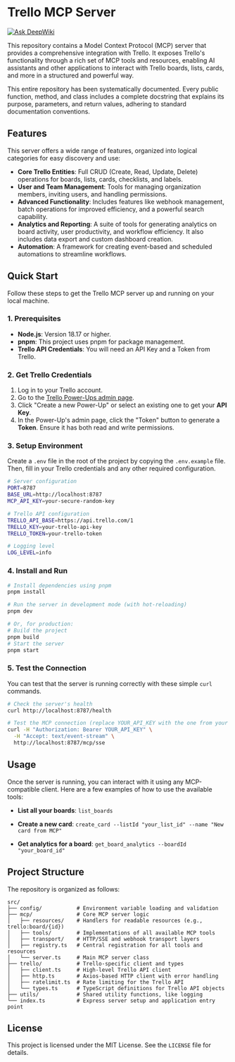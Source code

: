 # Trello MCP Server

[![Ask DeepWiki](https://deepwiki.com/badge.svg)](https://deepwiki.com/PranayJuneja/Trello-MCP-Poke-Integration)

This repository contains a Model Context Protocol (MCP) server that provides a comprehensive integration with Trello. It exposes Trello's functionality through a rich set of MCP tools and resources, enabling AI assistants and other applications to interact with Trello boards, lists, cards, and more in a structured and powerful way.

This entire repository has been systematically documented. Every public function, method, and class includes a complete docstring that explains its purpose, parameters, and return values, adhering to standard documentation conventions.

## Features

This server offers a wide range of features, organized into logical categories for easy discovery and use:

*   **Core Trello Entities**: Full CRUD (Create, Read, Update, Delete) operations for boards, lists, cards, checklists, and labels.
*   **User and Team Management**: Tools for managing organization members, inviting users, and handling permissions.
*   **Advanced Functionality**: Includes features like webhook management, batch operations for improved efficiency, and a powerful search capability.
*   **Analytics and Reporting**: A suite of tools for generating analytics on board activity, user productivity, and workflow efficiency. It also includes data export and custom dashboard creation.
*   **Automation**: A framework for creating event-based and scheduled automations to streamline workflows.

## Quick Start

Follow these steps to get the Trello MCP server up and running on your local machine.

### 1. Prerequisites

*   **Node.js**: Version 18.17 or higher.
*   **pnpm**: This project uses pnpm for package management.
*   **Trello API Credentials**: You will need an API Key and a Token from Trello.

### 2. Get Trello Credentials

1.  Log in to your Trello account.
2.  Go to the [Trello Power-Ups admin page](https://trello.com/power-ups/admin).
3.  Click "Create a new Power-Up" or select an existing one to get your **API Key**.
4.  In the Power-Up's admin page, click the "Token" button to generate a **Token**. Ensure it has both read and write permissions.

### 3. Setup Environment

Create a `.env` file in the root of the project by copying the `.env.example` file. Then, fill in your Trello credentials and any other required configuration.

```bash
# Server configuration
PORT=8787
BASE_URL=http://localhost:8787
MCP_API_KEY=your-secure-random-key

# Trello API configuration
TRELLO_API_BASE=https://api.trello.com/1
TRELLO_KEY=your-trello-api-key
TRELLO_TOKEN=your-trello-token

# Logging level
LOG_LEVEL=info
```

### 4. Install and Run

```bash
# Install dependencies using pnpm
pnpm install

# Run the server in development mode (with hot-reloading)
pnpm dev

# Or, for production:
# Build the project
pnpm build
# Start the server
pnpm start
```

### 5. Test the Connection

You can test that the server is running correctly with these simple `curl` commands.

```bash
# Check the server's health
curl http://localhost:8787/health

# Test the MCP connection (replace YOUR_API_KEY with the one from your .env file)
curl -H "Authorization: Bearer YOUR_API_KEY" \
  -H "Accept: text/event-stream" \
  http://localhost:8787/mcp/sse
```

## Usage

Once the server is running, you can interact with it using any MCP-compatible client. Here are a few examples of how to use the available tools:

*   **List all your boards**:
    `list_boards`

*   **Create a new card**:
    `create_card --listId "your_list_id" --name "New card from MCP"`

*   **Get analytics for a board**:
    `get_board_analytics --boardId "your_board_id"`

## Project Structure

The repository is organized as follows:

```
src/
├── config/           # Environment variable loading and validation
├── mcp/              # Core MCP server logic
│   ├── resources/    # Handlers for readable resources (e.g., trello:board/{id})
│   ├── tools/        # Implementations of all available MCP tools
│   ├── transport/    # HTTP/SSE and webhook transport layers
│   ├── registry.ts   # Central registration for all tools and resources
│   └── server.ts     # Main MCP server class
├── trello/           # Trello-specific client and types
│   ├── client.ts     # High-level Trello API client
│   ├── http.ts       # Axios-based HTTP client with error handling
│   ├── ratelimit.ts  # Rate limiting for the Trello API
│   └── types.ts      # TypeScript definitions for Trello API objects
├── utils/            # Shared utility functions, like logging
└── index.ts          # Express server setup and application entry point
```

## License

This project is licensed under the MIT License. See the `LICENSE` file for details.